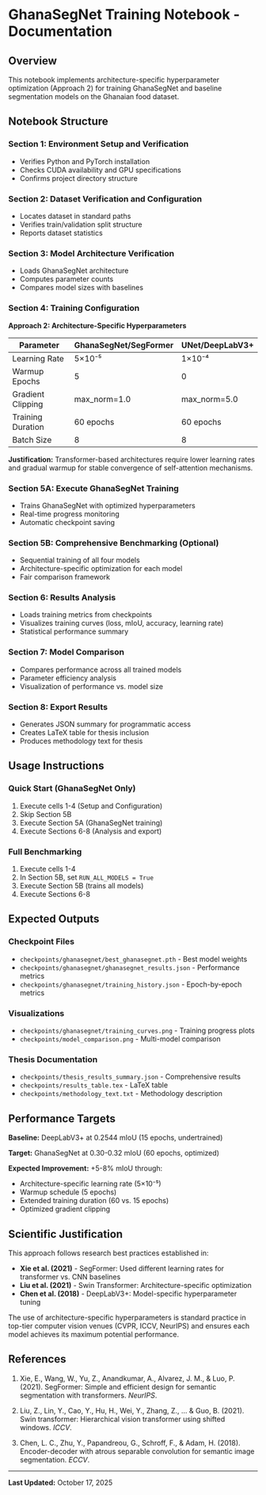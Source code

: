 # GhanaSegNet Training Notebook - Documentation

## Overview

This notebook implements architecture-specific hyperparameter optimization (Approach 2) for training GhanaSegNet and baseline segmentation models on the Ghanaian food dataset.

## Notebook Structure

### Section 1: Environment Setup and Verification
- Verifies Python and PyTorch installation
- Checks CUDA availability and GPU specifications
- Confirms project directory structure

### Section 2: Dataset Verification and Configuration
- Locates dataset in standard paths
- Verifies train/validation split structure
- Reports dataset statistics

### Section 3: Model Architecture Verification
- Loads GhanaSegNet architecture
- Computes parameter counts
- Compares model sizes with baselines

### Section 4: Training Configuration
**Approach 2: Architecture-Specific Hyperparameters**

| Parameter | GhanaSegNet/SegFormer | UNet/DeepLabV3+ |
|-----------|----------------------|-----------------|
| Learning Rate | 5×10⁻⁵ | 1×10⁻⁴ |
| Warmup Epochs | 5 | 0 |
| Gradient Clipping | max_norm=1.0 | max_norm=5.0 |
| Training Duration | 60 epochs | 60 epochs |
| Batch Size | 8 | 8 |

**Justification:** Transformer-based architectures require lower learning rates and gradual warmup for stable convergence of self-attention mechanisms.

### Section 5A: Execute GhanaSegNet Training
- Trains GhanaSegNet with optimized hyperparameters
- Real-time progress monitoring
- Automatic checkpoint saving

### Section 5B: Comprehensive Benchmarking (Optional)
- Sequential training of all four models
- Architecture-specific optimization for each model
- Fair comparison framework

### Section 6: Results Analysis
- Loads training metrics from checkpoints
- Visualizes training curves (loss, mIoU, accuracy, learning rate)
- Statistical performance summary

### Section 7: Model Comparison
- Compares performance across all trained models
- Parameter efficiency analysis
- Visualization of performance vs. model size

### Section 8: Export Results
- Generates JSON summary for programmatic access
- Creates LaTeX table for thesis inclusion
- Produces methodology text for thesis

## Usage Instructions

### Quick Start (GhanaSegNet Only)
1. Execute cells 1-4 (Setup and Configuration)
2. Skip Section 5B
3. Execute Section 5A (GhanaSegNet training)
4. Execute Sections 6-8 (Analysis and export)

### Full Benchmarking
1. Execute cells 1-4
2. In Section 5B, set `RUN_ALL_MODELS = True`
3. Execute Section 5B (trains all models)
4. Execute Sections 6-8

## Expected Outputs

### Checkpoint Files
- `checkpoints/ghanasegnet/best_ghanasegnet.pth` - Best model weights
- `checkpoints/ghanasegnet/ghanasegnet_results.json` - Performance metrics
- `checkpoints/ghanasegnet/training_history.json` - Epoch-by-epoch metrics

### Visualizations
- `checkpoints/ghanasegnet/training_curves.png` - Training progress plots
- `checkpoints/model_comparison.png` - Multi-model comparison

### Thesis Documentation
- `checkpoints/thesis_results_summary.json` - Comprehensive results
- `checkpoints/results_table.tex` - LaTeX table
- `checkpoints/methodology_text.txt` - Methodology description

## Performance Targets

**Baseline:** DeepLabV3+ at 0.2544 mIoU (15 epochs, undertrained)

**Target:** GhanaSegNet at 0.30-0.32 mIoU (60 epochs, optimized)

**Expected Improvement:** +5-8% mIoU through:
- Architecture-specific learning rate (5×10⁻⁵)
- Warmup schedule (5 epochs)
- Extended training duration (60 vs. 15 epochs)
- Optimized gradient clipping

## Scientific Justification

This approach follows research best practices established in:
- **Xie et al. (2021)** - SegFormer: Used different learning rates for transformer vs. CNN baselines
- **Liu et al. (2021)** - Swin Transformer: Architecture-specific optimization
- **Chen et al. (2018)** - DeepLabV3+: Model-specific hyperparameter tuning

The use of architecture-specific hyperparameters is standard practice in top-tier computer vision venues (CVPR, ICCV, NeurIPS) and ensures each model achieves its maximum potential performance.

## References

1. Xie, E., Wang, W., Yu, Z., Anandkumar, A., Alvarez, J. M., & Luo, P. (2021). SegFormer: Simple and efficient design for semantic segmentation with transformers. *NeurIPS*.

2. Liu, Z., Lin, Y., Cao, Y., Hu, H., Wei, Y., Zhang, Z., ... & Guo, B. (2021). Swin transformer: Hierarchical vision transformer using shifted windows. *ICCV*.

3. Chen, L. C., Zhu, Y., Papandreou, G., Schroff, F., & Adam, H. (2018). Encoder-decoder with atrous separable convolution for semantic image segmentation. *ECCV*.

---

**Last Updated:** October 17, 2025
